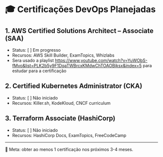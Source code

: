 # 🎓 Certificações DevOps Planejadas

## 1. AWS Certified Solutions Architect – Associate (SAA)
- Status: [ ] Em progresso
- Recursos: AWS Skill Builder, ExamTopics, Whizlabs
- Sera usado a playlist https://www.youtube.com/watch?v=YuWObS-fMvo&list=PLK2b5y9F1DqaTWBrcxKMdwChTOAOBiksx&index=5 para estudar para a certificação

## 2. Certified Kubernetes Administrator (CKA)
- Status: [ ] Não iniciado
- Recursos: Killer.sh, KodeKloud, CNCF curriculum

## 3. Terraform Associate (HashiCorp)
- Status: [ ] Não iniciado
- Recursos: HashiCorp Docs, ExamTopics, FreeCodeCamp

---

🎯 Meta: obter ao menos 1 certificação nos próximos 3-4 meses.
